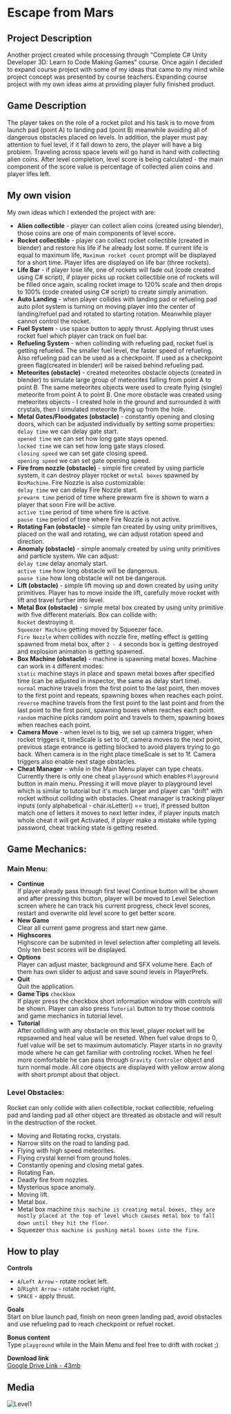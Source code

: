 # Escape from Mars
## Project Description
Another project created while processing through "Complete C# Unity Developer 3D: Learn to Code Making Games" course. Once again I decided to expand course project with some of my ideas that came to my mind while project concept was presented by course teachers. Expanding course project with my own ideas aims at providing player fully finished product.

## Game Description
The player takes on the role of a rocket pilot and his task is to move from launch pad (point A) to landing pad (point B) meanwhile avoiding all of dangerous obstacles placed on levels. In addition, the player must pay attention to fuel level, if it fall down to zero, the player will have a big problem. Traveling across space levels will go hand in hand with collecting alien coins. After level completion, level score is being calculated - the main component of the score value is percentage of collected alien coins and player lifes left.

## My own vision
My own ideas which I extended the project with are:
- **Alien collectible** - player can collect alien coins (created using blender), those coins are one of  main components of level score.
- **Rocket collectible** - player can collect rocket collectible (created in blender) and restore his life if he already lost some. If current life is equal to maximum life, `Maximum rocket count` prompt will be displayed for a short time. Player lifes are displayed on life bar (three rockets).
- **Life Bar** - if player lose life, one of rockets will fade out (code created using C# script), if player picks up rocket collectible one of rockets will be filled once again, scaling rocket image to 120% scale and then drops to 100% (code created using C# script) to create simply animation.
- **Auto Landing** - when player collides with landing pad or refueling pad auto pilot system is turning on moving player into the center of landing/refuel pad and rotated to starting rotation. Meanwhile player cannot control the rocket.
- **Fuel System** - use space button to apply thrust. Applying thrust uses rocket fuel which player can track on fuel bar.
- **Refueling System** - when collinding with refueling pad, rocket fuel is getting refueled. The smaller fuel level, the faster speed of refueling. Also refueling pad can be used as a checkpoint. If used as a checkpoint green flag(created in blender) will be raised behind refueling pad.
- **Meteorites (obstacle)** - created meteorites obstacle objects (created in blender) to simulate large group of meteorites falling from point A to point B. The same meteorites objects were used to create flying (single) meteorite from point A to point B. One more obstacle was created using meteorites objects - I created hole in the ground and surrounded it with crystals, then I simulated meteorite flying up from the hole.
- **Metal Gates/Floodgates (obstacle)** - constantly opening and closing doors, which can be adjusted  individually by setting some properties:
`delay time` we can delay gate start.  
`opened time` we can set how long gate stays opened.  
`locked time` we can set how long gate stays closed.  
`closing speed` we can set gate closing speed.  
`opening speed` we can set gate opening speed.  
- **Fire from nozzle (obstacle)** - simple fire created by using particle system, it can destroy player rocket or `metal boxes` spawned by `BoxMachine`. Fire Nozzle is also customizable:  
`delay time` we can delay Fire Nozzle start.  
`prewarm time` period of time where prewarm fire is shown to warn a player that soon Fire will be active.  
`active time` period of time where fire is active.  
`pause time` period of time where Fire Nozzle is not active.  
- **Rotating Fan (obstacle)** - simple fan created by using unity primitives, placed on the wall and rotating, we can adjust rotation speed and direction.
- **Anomaly (obstacle)** - simple anomaly created by using unity primitives and particle system. We can adjust:  
`delay time` delay anomaly start.  
`active time` how long obstacle will be dangerous.  
`pause time` how long obstacle will not be dangerous.  
- **Lift (obstacle)** - simple lift moving up and down created by using unity primitives. Player has to move inside the lift, carefully move rocket with lift and travel further into level.
- **Metal Box (obstacle)** - simple metal box created by using unity primitive with five different materials. Box can collide with:  
`Rocket` destroying it.  
`Squeezer Machine` getting moved by Squeezer face.  
`Fire Nozzle` when collides with nozzle fire, metling effect is getting spawned from metal box, after `2 - 4` seconds box is getting destroyed and explosion animation is getting spawned.  
- **Box Machine (obstacle)** - machine is spawning metal boxes. Machine can work in `4` different modes:  
`static` machine stays in place and spawn metal boxes after specified time (can be adjusted in inspector, the same as delay start time).  
`normal` machine travels from the first point to the last point, then moves to the first point and repeats, spawning boxes when reaches each point.  
`reverse` machine travels from the first point to the last point and from the last point to the first point, spawning boxes when reaches each point.  
`random` machine picks random point and travels to them, spawning boxes when reaches each point.  
- **Camera Move** - when level is to big, we set up camera trigger, when rocket triggers it, timeScale is set to 0f, camera moves to the next point, previous stage entrance is getting blocked to avoid players trying to go back. When camera is in the right place timeScale is set to 1f. Camera triggers also enable next stage obstacles.
- **Cheat Manager** - while in the Main Menu player can type cheats. Currently there is only one cheat `playground` which enables `Playground` button in main menu. Pressing it will move player to playground level which is similar to tutorial but it's much larger and player can "drift" with rocket without colliding with obstacles. Cheat manager is tracking player inputs (only alphabetical - char.isLetter() == true), if pressed button match one of letters it moves to next letter index, if player inputs match whole cheat it will get Activated, if player make a mistake while typing password, cheat tracking state is getting reseted.

## Game Mechanics:
### Main Menu:
- **Continue** <br/>If player already pass through first level Continue button will be shown and after pressing this button, player will be moved to Level Selection screen where he can track his current progress, check level scores, restart and overwrite old level score to get better score.
- **New Game** <br/>Clear all current game progress and start new game.
- **Highscores** <br/>Highscore can be submited in level selection after completing all levels. Only ten best scores will be displayed.
- **Options** <br/>Player can adjust master, background and SFX volume here. Each of them has own slider to adjust and save sound levels in PlayerPrefs.
- **Quit** <br/>Quit the application.
- **Game Tips** `checkbox` <br/>If player press the checkbox short information window with controls will be shown. Player can also press `Tutorial` button to try those controls and game mechanics in tutorial level.
- **Tutorial** <br/>After colliding with any obstacle on this level, player rocket will be repsawned and heal value will be reseted. When fuel value drops to 0, fuel value will be set to maximum automaticly. Player starts in no gravity mode where he can get familiar with controling rocket. When he feel more comfortable he can pass through `Gravity Controler` object and turn normal mode. All core objects are displayed with yellow arrow along with short prompt about that object.

### Level Obstacles:
Rocket can only collide with alien collectible, rocket collectible, refueling pad and landing pad all other object are threated as obstacle and will result in the destruction of the rocket.
- Moving and Rotating rocks, crystals.
- Narrow slits on the road to landing pad.
- Flying with high speed meteorites.
- Flying crystal kernel from ground holes.
- Constantly opening and closing metal gates.
- Rotating Fan.
- Deadly fire from nozzles.
- Mysterious space anomaly.
- Moving lift.
- Metal box.
- Metal box machine `this machine is creating metal boxes, they are mostly placed at the top of level which causes metal box to fall down until they hit the floor`.
- Squeezer `this machine is pushing metal boxes into the fire`.

## How to play
**Controls**  
- `A`/`Left Arrow` - rotate rocket left.
- `D`/`Right Arrow` - rotate rocket right.
- `SPACE` - apply thrust.

**Goals**  
Start on blue launch pad, finish on neon green landing pad, avoid obstacles and use refueling pad to reach checkpoint or refuel rocket.

**Bonus content**  
Type `playground` while in the Main Menu and feel free to drift with rocket ;)

**Download link**  
[Google Drive Link - 43mb](https://drive.google.com/file/d/1TThNM27XUOhR8cmaTDqUnIUag9OExyA2/view?usp=sharing)

## Media
![Level1](https://i.imgur.com/7oT7VcY.png)
